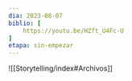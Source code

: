 ```yaml
---
dia: 2023-08-07
biblio: [
	https://youtu.be/HZft_U4Fc-U
]
etapa: sin-empezar
---
```










![[Storytelling/index#Archivos]]